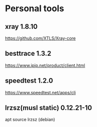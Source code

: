 # Personal tools
## xray 1.8.10
https://github.com/XTLS/Xray-core
## besttrace 1.3.2
https://www.ipip.net/product/client.html
## speedtest 1.2.0
https://www.speedtest.net/apps/cli
## lrzsz(musl static) 0.12.21-10
apt source lrzsz (debian)